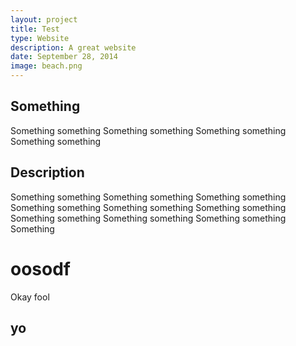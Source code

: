 ```yaml
---
layout: project
title: Test
type: Website
description: A great website
date: September 28, 2014
image: beach.png
---
```


## Something
Something something Something something Something something Something something

## Description
Something something Something something Something something Something something Something something Something something Something something Something something Something something Something

<h1>oosodf</h1>
<p>Okay fool</p>
<div class='not-bad'>
	<h2>yo</h2>
</div>